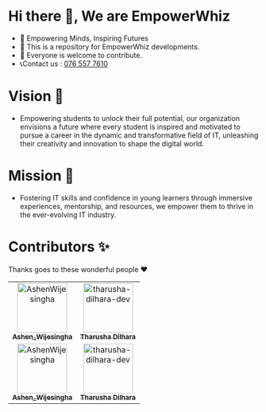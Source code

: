 # Hi there 👋, We are EmpowerWhiz
- 👾 Empowering Minds, Inspiring Futures
- 🌱 This is a repository for EmpowerWhiz developments.
- 👯 Everyone is welcome to contribute.
- 📞Contact us : <a href="tel:0765577610">076 557 7610</a>

# Vision 👀
- Empowering students to unlock their full potential, our organization envisions a future where every student is inspired and motivated to pursue a career in the dynamic and transformative field of IT, unleashing their creativity and innovation to shape the digital world.

# Mission 🎯
- Fostering IT skills and confidence in young learners through immersive experiences, mentorship, and resources, we empower them to thrive in the ever-evolving IT industry.

<!--

**Here are some ideas to get you started:**

🙋‍♀️ A short introduction - what is your organization all about?
🌈 Contribution guidelines - how can the community get involved?
👩‍💻 Useful resources - where can the community find your docs? Is there anything else the community should know?
🍿 Fun facts - what does your team eat for breakfast?
🧙 Remember, you can do mighty things with the power of [Markdown](https://docs.github.com/github/writing-on-github/getting-started-with-writing-and-formatting-on-github/basic-writing-and-formatting-syntax)
-->

# Contributors ✨

Thanks goes to these wonderful people :heart:

<!-- readme: contributors -start -->
<table>
<tr>
   <td align="center">
        <a href="https://github.com/AshenWijesingha">
            <img src="https://avatars.githubusercontent.com/u/66056859?v=4" width="100(px);" alt="AshenWijesingha"/>
            <br />
            <sub><b>Ashen_Wijesingha</b></sub>
        </a>
    </td>
    <td align="center">
        <a href="https://github.com/tharusha-dilhara-dev">
            <img src="https://avatars.githubusercontent.com/u/146109738?v=4" width="100(px);" alt="tharusha-dilhara-dev"/>
            <br />
            <sub><b>Tharusha Dilhara</b></sub>
        </a>
    </td>
<tr>
    <td align="center">
        <a href="https://github.com/AshenWijesingha">
            <img src="https://avatars.githubusercontent.com/u/66056859?v=4" width="100(px);" alt="AshenWijesingha"/>
            <br />
            <sub><b>Ashen_Wijesingha</b></sub>
        </a>
    </td>
    <td align="center">
        <a href="https://github.com/tharusha-dilhara-dev">
            <img src="https://avatars.githubusercontent.com/u/146109738?v=4" width="100(px);" alt="tharusha-dilhara-dev"/>
            <br />
            <sub><b>Tharusha Dilhara</b></sub>
        </a>
    </td>
</table>
<!-- readme: contributors -end -->
